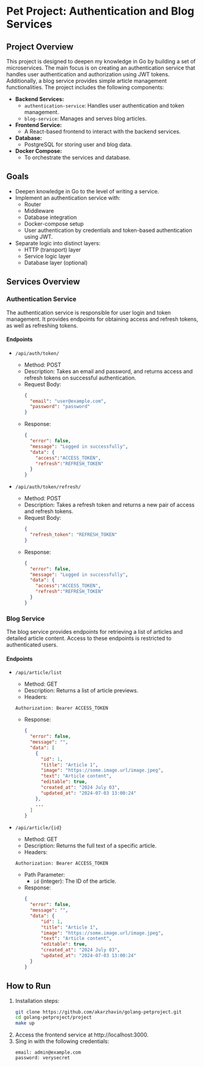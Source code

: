 # Pet Project: Authentication and Blog Services

## Project Overview

This project is designed to deepen my knowledge in Go by building a set of microservices. The main focus is on creating an authentication service that handles user authentication and authorization using JWT tokens. Additionally, a blog service provides simple article management functionalities. The project includes the following components:

- **Backend Services:**
    - `authentication-service`: Handles user authentication and token management.
    - `blog-service`: Manages and serves blog articles.
- **Frontend Service:**
    - A React-based frontend to interact with the backend services.
- **Database:**
    - PostgreSQL for storing user and blog data.
- **Docker Compose:**
    - To orchestrate the services and database.

## Goals

- Deepen knowledge in Go to the level of writing a service.
- Implement an authentication service with:
    - Router
    - Middleware
    - Database integration
    - Docker-compose setup
    - User authentication by credentials and token-based authentication using JWT.
- Separate logic into distinct layers:
    - HTTP (transport) layer
    - Service logic layer
    - Database layer (optional)

## Services Overview

### Authentication Service

The authentication service is responsible for user login and token management. It provides endpoints for obtaining access and refresh tokens, as well as refreshing tokens.

#### Endpoints

- `/api/auth/token/`
    - Method: POST
    - Description: Takes an email and password, and returns access and refresh tokens on successful authentication.
    - Request Body:
      ```json
      {
        "email": "user@example.com",
        "password": "password"
      }
      ```
    - Response:
      ```json
      {
        "error": false,
        "message": "Logged in successfully",
        "data": {
          "access":"ACCESS_TOKEN",
          "refresh":"REFRESH_TOKEN"
        }
      }
      ```

- `/api/auth/token/refresh/`
    - Method: POST
    - Description: Takes a refresh token and returns a new pair of access and refresh tokens.
    - Request Body:
      ```json
      {
        "refresh_token": "REFRESH_TOKEN"
      }
      ```
    - Response:
      ```json
      {
        "error": false,
        "message": "Logged in successfully",
        "data": {
          "access":"ACCESS_TOKEN",
          "refresh":"REFRESH_TOKEN"
        }
      }
      ```

### Blog Service

The blog service provides endpoints for retrieving a list of articles and detailed article content. Access to these endpoints is restricted to authenticated users.

#### Endpoints

- `/api/article/list`
    - Method: GET
    - Description: Returns a list of article previews.
    - Headers:
    ```
    Authorization: Bearer ACCESS_TOKEN
    ```
    - Response:
      ```json
      {
        "error": false,
        "message": "",
        "data": [
          {
            "id": 1,
            "title": "Article 1",
            "image": "https://some.image.url/image.jpeg",
            "text": "Article content",
            "editable": true,
            "created_at": "2024 July 03",
            "updated_at": "2024-07-03 13:00:24"
          },
          ...
        ]
      }
      ```

- `/api/article/{id}`
    - Method: GET
    - Description: Returns the full text of a specific article.
    - Headers:
    ```
    Authorization: Bearer ACCESS_TOKEN
    ```
    - Path Parameter:
        - `id` (integer): The ID of the article.
    - Response:
      ```json
      {
        "error": false,
        "message": "",
        "data": {
            "id": 1,
            "title": "Article 1",
            "image": "https://some.image.url/image.jpeg",
            "text": "Article content",
            "editable": true,
            "created_at": "2024 July 03",
            "updated_at": "2024-07-03 13:00:24"
        }
      }
      ```

## How to Run

1. Installation steps:
   ```sh
   git clone https://github.com/akarzhavin/golang-petproject.git
   cd golang-petproject/project
   make up
   ```
2. Access the frontend service at http://localhost:3000.
3. Sing in with the following credentials:
   ```
   email: admin@example.com
   password: verysecret
   ```
